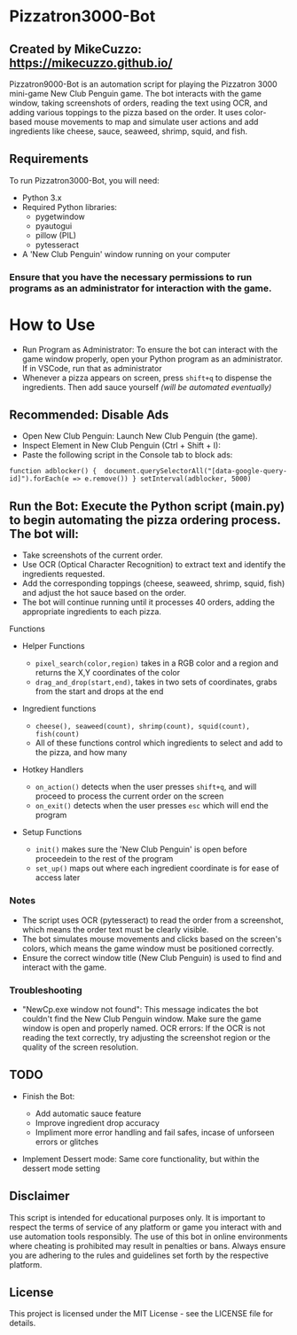 # Pizzatron3000-Bot

## Created by MikeCuzzo: https://mikecuzzo.github.io/

Pizzatron9000-Bot is an automation script for playing the Pizzatron 3000 mini-game New Club Penguin game. The bot interacts with the game window, taking screenshots of orders, reading the text using OCR, and adding various toppings to the pizza based on the order. It uses color-based mouse movements to map and simulate user actions and add ingredients like cheese, sauce, seaweed, shrimp, squid, and fish.

## Requirements

To run Pizzatron3000-Bot, you will need:

- Python 3.x
- Required Python libraries:
  - pygetwindow
  - pyautogui
  - pillow (PIL)
  - pytesseract
- A 'New Club Penguin' window running on your computer

### Ensure that you have the necessary permissions to run programs as an administrator for interaction with the game.

# How to Use

- Run Program as Administrator: To ensure the bot can interact with the game window properly, open your Python program as an administrator.
  If in VSCode, run that as administrator
- Whenever a pizza appears on screen, press `shift+q` to dispense the ingredients. Then add sauce yourself _(will be automated eventually)_

## Recommended: Disable Ads

- Open New Club Penguin: Launch New Club Penguin (the game).
- Inspect Element in New Club Penguin (Ctrl + Shift + I):
- Paste the following script in the Console tab to block ads:

`function adblocker() { 
document.querySelectorAll("[data-google-query-id]").forEach(e => e.remove())
}
setInterval(adblocker, 5000)
`

## Run the Bot: Execute the Python script (main.py) to begin automating the pizza ordering process. The bot will:

- Take screenshots of the current order.
- Use OCR (Optical Character Recognition) to extract text and identify the ingredients requested.
- Add the corresponding toppings (cheese, seaweed, shrimp, squid, fish) and adjust the hot sauce based on the order.
- The bot will continue running until it processes 40 orders, adding the appropriate ingredients to each pizza.

Functions

- Helper Functions

  - `pixel_search(color,region)` takes in a RGB color and a region and returns the X,Y coordinates of the color
  - `drag_and_drop(start,end)`, takes in two sets of coordinates, grabs from the start and drops at the end

- Ingredient functions

  - `cheese(), seaweed(count), shrimp(count), squid(count), fish(count)`
  - All of these functions control which ingredients to select and add to the pizza, and how many

- Hotkey Handlers

  - `on_action()` detects when the user presses `shift+q`, and will proceed to process the current order on the screen
  - `on_exit()` detects when the user presses `esc` which will end the program

- Setup Functions
  - `init()` makes sure the 'New Club Penguin' is open before proceedein to the rest of the program
  - `set_up()` maps out where each ingredient coordinate is for ease of access later

### Notes

- The script uses OCR (pytesseract) to read the order from a screenshot, which means the order text must be clearly visible.
- The bot simulates mouse movements and clicks based on the screen's colors, which means the game window must be positioned correctly.
- Ensure the correct window title (New Club Penguin) is used to find and interact with the game.

### Troubleshooting

- "NewCp.exe window not found": This message indicates the bot couldn't find the New Club Penguin window. Make sure the game window is open and properly named.
  OCR errors: If the OCR is not reading the text correctly, try adjusting the screenshot region or the quality of the screen resolution.

## TODO

- Finish the Bot:

  - Add automatic sauce feature
  - Improve ingredient drop accuracy
  - Impliment more error handling and fail safes, incase of unforseen errors or glitches

- Implement Dessert mode: Same core functionality, but within the dessert mode setting

## Disclaimer

This script is intended for educational purposes only. It is important to respect the terms of service of any platform or game you interact with and use automation tools responsibly. The use of this bot in online environments where cheating is prohibited may result in penalties or bans. Always ensure you are adhering to the rules and guidelines set forth by the respective platform.

## License

This project is licensed under the MIT License - see the LICENSE file for details.
